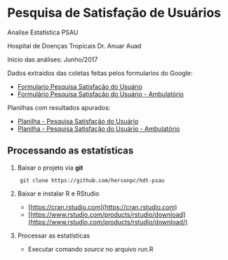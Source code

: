 # Pesquisa de Satisfação de Usuários

Analise Estatística PSAU

Hospital de Doenças Tropicais Dr. Anuar Auad

Inicio das análises: Junho/2017


Dados extraidos das coletas feitas pelos formularios do Google:  

 - [Formulario Pesquisa Satisfação do Usuário](https://docs.google.com/forms/d/e/1FAIpQLSfF-2XFPy2a_HhhoMRsiP60pnjIhlbnan6DdGA67lO9sEzPqQ/viewform)  
 - [Formulário Pesquisa Satisfação do Usuário - Ambulatório](https://docs.google.com/forms/d/e/1FAIpQLScv8quoGV5iGh6WY5M3klr6QtmfIYkeg6GfwUkOoMdIvMtfTw/viewform)  
 
 Planilhas com resultados apurados:  
  - [Planilha - Pesquisa Satisfação do Usuário](https://docs.google.com/spreadsheets/d/1R38ZhGubZsMR3LC5pPCmdvy857XnGIrga6RroxBZ3U0/pub?gid=1725198295)  
  - [Planilha - Pesquisa Satisfação do Usuário - Ambulatório](https://docs.google.com/spreadsheets/d/1Vq1QQUPtXRcqvOsB8pPHVKq9aLDTp5_4OBLT7N0yBl4/pub?gid=476331211)

## Processando as estatísticas

1. Baixar o projeto via **git**

  ```
      git clone https://github.com/hersonpc/hdt-psau
  ```
  
2. Baixar e instalar R e RStudio  
    * [https://cran.rstudio.com](https://cran.rstudio.com)
    * [https://www.rstudio.com/products/rstudio/download](https://www.rstudio.com/products/rstudio/download/)
  
3. Processar as estatísticas
    * Executar comando *source* no arquivo run.R